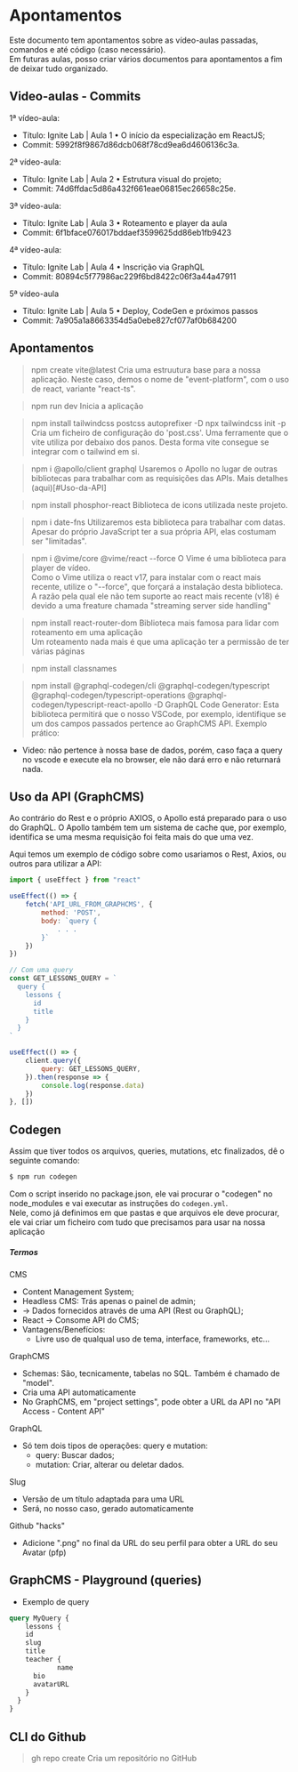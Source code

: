 # Apontamentos

Este documento tem apontamentos sobre as vídeo-aulas passadas, comandos e até código (caso necessário).<br>
Em futuras aulas, posso criar vários documentos para apontamentos a fim de deixar tudo organizado.<br>


## Video-aulas - Commits
1ª vídeo-aula: 
- Título: Ignite Lab | Aula 1 • O início da especialização em ReactJS;
- Commit: 5992f8f9867d86dcb068f78cd9ea6d4606136c3a.

2ª vídeo-aula:
- Título: Ignite Lab | Aula 2 • Estrutura visual do projeto;
- Commit: 74d6ffdac5d86a432f661eae06815ec26658c25e.

3ª vídeo-aula:
- Título: Ignite Lab | Aula 3 • Roteamento e player da aula
- Commit: 6f1bface076017bddaef3599625dd86eb1fb9423

4ª vídeo-aula:
- Título: Ignite Lab | Aula 4 • Inscrição via GraphQL
- Commit: 80894c5f77986ac229f6bd8422c06f3a44a47911

5ª vídeo-aula
- Título: Ignite Lab | Aula 5 • Deploy, CodeGen e próximos passos
- Commit: 7a905a1a8663354d5a0ebe827cf077af0b684200



## Apontamentos

> npm create vite@latest
Cria uma estruutura base para a nossa aplicação.
Neste caso, demos o nome de "event-platform", com o uso de react, variante "react-ts".

> npm run dev
Inicia a aplicação

> npm install tailwindcss postcss autoprefixer -D
> npx tailwindcss init -p 
Cria um ficheiro de configuração do 'post.css'.
Uma ferramente que o vite utiliza por debaixo dos panos.
Desta forma vite consegue se integrar com o tailwind em si.

> npm i @apollo/client graphql
Usaremos o Apollo no lugar de outras bibliotecas para trabalhar com as requisições das APIs.
Mais detalhes (aqui)[#Uso-da-API]

> npm install phosphor-react
Biblioteca de icons utilizada neste projeto.

> npm i date-fns
Utilizaremos esta biblioteca para trabalhar com datas. Apesar do próprio JavaScript ter a sua própria API, elas costumam ser "limitadas".

> npm i @vime/core @vime/react --force
O Vime é uma biblioteca para player de vídeo.<br>
Como o Vime utiliza o react v17, para instalar com o react mais recente, utilize o "--force", que forçará a instalação desta biblioteca.<br>
A razão pela qual ele não tem suporte ao react mais recente (v18) é devido a uma freature chamada "streaming server side handling"

> npm install react-router-dom
Biblioteca mais famosa para lidar com roteamento em uma aplicação<br>
Um roteamento nada mais é que uma aplicação ter a permissão de ter várias páginas

> npm install classnames

> npm install @graphql-codegen/cli @graphql-codegen/typescript @graphql-codegen/typescript-operations @graphql-codegen/typescript-react-apollo -D
GraphQL Code Generator: Esta biblioteca permitirá que o nosso VSCode, por exemplo, identifique se um dos campos passados pertence ao GraphCMS API. Exemplo prático:
- Video: não pertence à nossa base de dados, porém, caso faça a query no vscode e execute ela no browser, ele não dará erro e não returnará nada.



## Uso da API (GraphCMS)

Ao contrário do Rest e o próprio AXIOS, o Apollo está preparado para o uso do GraphQL.
O Apollo também tem um sistema de cache que, por exemplo, identifica se uma mesma requisição foi feita mais do que uma vez.

Aqui temos um exemplo de código sobre como usariamos o Rest, Axios, ou outros para utilizar a API:
```js
import { useEffect } from "react"

useEffect(() => {
    fetch('API_URL_FROM_GRAPHCMS', {
        method: 'POST',
        body: `query {
            . . .
        }`
    })
})

// Com uma query
const GET_LESSONS_QUERY = `
  query {
    lessons {
      id
      title
    }
  }
`

useEffect(() => {
    client.query({
        query: GET_LESSONS_QUERY,
    }).then(response => {
        console.log(response.data)
    })
}, [])
```


## Codegen

Assim que tiver todos os arquivos, queries, mutations, etc finalizados, dê o seguinte comando:
```cmd
$ npm run codegen
```

Com o script inserido no package.json, ele vai procurar o "codegen" no node_modules e vai executar as instruções do `codegen.yml`.<br>
Nele, como já definimos em que pastas e que arquivos ele deve procurar, ele vai criar um ficheiro com tudo que precisamos para usar na nossa aplicação




##### Termos

CMS
- Content Management System;
- Headless CMS: Trás apenas o painel de admin;
- -> Dados fornecidos através de uma API (Rest ou GraphQL);
- React -> Consome API do CMS;
- Vantagens/Benefícios:
    - Livre uso de qualqual uso de tema, interface, frameworks, etc...


GraphCMS
- Schemas: São, tecnicamente, tabelas no SQL. Também é chamado de "model".
- Cria uma API automaticamente
- No GraphCMS, em "project settings", pode obter a URL da API no "API Access - Content API"

GraphQL
- Só tem dois tipos de operações: query e mutation:
    - query: Buscar dados;
    - mutation: Criar, alterar ou deletar dados.


Slug
- Versão de um título adaptada para uma URL
- Será, no nosso caso, gerado automaticamente

Github "hacks"
- Adicione ".png" no final da URL do seu perfil para obter a URL do seu Avatar (pfp)



## GraphCMS - Playground (queries)

- Exemplo de query
```graphql
query MyQuery {
	lessons {
    id
    slug
    title
    teacher {
			name
      bio
      avatarURL
  	}
  }
}
```



## CLI do Github

> gh repo create
Cria um repositório no GitHub